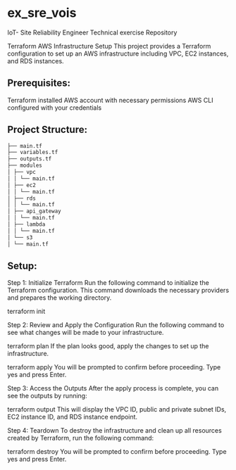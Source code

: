 # ex_sre_vois
IoT- Site Reliability Engineer Technical exercise Repository

Terraform AWS Infrastructure Setup
This project provides a Terraform configuration to set up an AWS infrastructure including VPC, EC2 instances, and RDS instances. 

Prerequisites:
--------------
Terraform installed
AWS account with necessary permissions
AWS CLI configured with your credentials

Project Structure:
-----------------
```sh
├── main.tf
├── variables.tf
├── outputs.tf
├── modules
│ ├── vpc
│ │ └── main.tf
│ ├── ec2
│ │ └── main.tf
│ ├── rds
│ │ └── main.tf
│ ├── api_gateway
│ │ └── main.tf
│ ├── lambda
│ │ └── main.tf
│ └── s3
│ └── main.tf
```
Setup:
-----
Step 1: Initialize Terraform
Run the following command to initialize the Terraform configuration. This command downloads the necessary providers and prepares the working directory.

terraform init

Step 2: Review and Apply the Configuration
Run the following command to see what changes will be made to your infrastructure.

terraform plan
If the plan looks good, apply the changes to set up the infrastructure.

terraform apply
You will be prompted to confirm before proceeding. Type yes and press Enter.

Step 3: Access the Outputs
After the apply process is complete, you can see the outputs by running:

terraform output
This will display the VPC ID, public and private subnet IDs, EC2 instance ID, and RDS instance endpoint.

Step 4: Teardown
To destroy the infrastructure and clean up all resources created by Terraform, run the following command:

terraform destroy
You will be prompted to confirm before proceeding. Type yes and press Enter.
